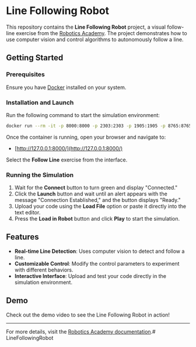 # Line Following Robot

This repository contains the **Line Following Robot** project, a visual follow-line exercise from the [Robotics Academy](https://jderobot.github.io/RoboticsAcademy/exercises/AutonomousCars/follow_line/). The project demonstrates how to use computer vision and control algorithms to autonomously follow a line.

## Getting Started

### Prerequisites

Ensure you have [Docker](https://www.docker.com/) installed on your system.

### Installation and Launch

Run the following command to start the simulation environment:

```bash
docker run --rm -it -p 8000:8000 -p 2303:2303 -p 1905:1905 -p 8765:8765 -p 6080:6080 -p 1108:1108 -p 7163:7163 jderobot/robotics-academy
```

Once the container is running, open your browser and navigate to:

- [http://127.0.0.1:8000/](http://127.0.0.1:8000/)

Select the **Follow Line** exercise from the interface.

### Running the Simulation

1. Wait for the **Connect** button to turn green and display "Connected."
2. Click the **Launch** button and wait until an alert appears with the message "Connection Established," and the button displays "Ready."
3. Upload your code using the **Load File** option or paste it directly into the text editor.
4. Press the **Load in Robot** button and click **Play** to start the simulation.

## Features

- **Real-time Line Detection**: Uses computer vision to detect and follow a line.
- **Customizable Control**: Modify the control parameters to experiment with different behaviors.
- **Interactive Interface**: Upload and test your code directly in the simulation environment.

## Demo

Check out the demo video to see the Line Following Robot in action!

---

For more details, visit the [Robotics Academy documentation](https://jderobot.github.io/RoboticsAcademy/exercises/AutonomousCars/follow_line/).#   L i n e F o l l o w i n g R o b o t  
 